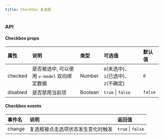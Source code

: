 ```yaml
---
title: Checkbox 复选框
---
```


<ClientOnly>
<template>
  <show-components title="状态" :linesOfCode="24">
    <show-components-item label="未选中">
      <Checkbox v-model="checked0" @change="handleChange" />
    </show-components-item>
    <show-components-item label="选中">
      <Checkbox v-model="checked1" @change="handleChange" />
    </show-components-item>
    <show-components-item label="不确定">
      <Checkbox v-model="checked2" @change="handleChange" />
    </show-components-item>
    <show-components-item label="未选中禁用">
      <Checkbox :checked="0" :disabled="true" @change="handleChange" />
    </show-components-item>
    <show-components-item label="选中禁用">
      <Checkbox :checked="1" :disabled="true" @change="handleChange" />
    </show-components-item>
    <show-components-item label="不确定禁用">
      <Checkbox :checked="2" :disabled="true" @change="handleChange" />
    </show-components-item>
<template slot="code">

```vue
<template>
  <Checkbox v-model="checked0" @change="handleChange" />
  <Checkbox v-model="checked1" @change="handleChange" />
  <Checkbox v-model="checked2" @change="handleChange" />
  <Checkbox :checked="0" :disabled="true" @change="handleChange" />
  <Checkbox :checked="1" :disabled="true" @change="handleChange" />
  <Checkbox :checked="2" :disabled="true" @change="handleChange" />
</template>
<script>
export default {
  data() {
    return {
      checked0: 0,
      checked1: 1,
      checked2: 2
    };
  },
  methods: {
    handleChange(value) {
      console.log(value);
    }
  }
};
</script>
```

</template>
  </show-components>
  <show-components title="标签" :linesOfCode="25">
    <show-components-item label="无标签">
      <Checkbox v-model="checked3" @change="handleChange" />
    </show-components-item>
    <show-components-item label="有标签">
      <Checkbox v-model="checked4" @change="handleChange">
        我是标签
      </Checkbox>
    </show-components-item>
    <show-components-item label="禁用标签">
      <Checkbox v-model="checked5" :disabled="true" @change="handleChange">
        我是标签
      </Checkbox>
    </show-components-item>
<template slot="code">

```vue
<template>
  <Checkbox v-model="checked3" @change="handleChange" />
  <Checkbox v-model="checked4" @change="handleChange">
    我是标签
  </Checkbox>
  <Checkbox v-model="checked5" :disabled="true" @change="handleChange">
    我是标签
  </Checkbox>
</template>
<script>
export default {
  data() {
    return {
      checked3: 0,
      checked4: 0,
      checked5: 0
    };
  },
  methods: {
    handleChange(value) {
      console.log(value);
    }
  }
};
</script>
```

</template>
  </show-components>
  <show-components title="双向绑定" :linesOfCode="26">
    <show-components-item :label="statusText">
      <Checkbox v-model="checked6" @change="handleChange" />
    </show-components-item>
<template slot="code">

```vue
<template>
  <span>{{ statusText }}</span>
  <Checkbox v-model="checked6" @change="handleChange" />
</template>
<script>
const statusMap = new Map([[0, '未选中'], [1, '已选中'], [2, '不确定']]);
export default {
  data() {
    return {
      checked6: 2
    };
  },
  computed: {
    statusText() {
      return statusMap.get(this.checked6);
    }
  },
  methods: {
    handleChange(value) {
      console.log(value);
    }
  }
};
</script>
```

</template>
  </show-components>
</template>
</ClientOnly>

<script>
const statusMap = new Map([[0, '未选中'], [1, '已选中'], [2, '不确定']]);
export default {
  computed: {
    statusText() {
      return statusMap.get(this.checked6);
    }
  },
  data() {
    return {
      checked0: 0,
      checked1: 1,
      checked2: 2,
      checked3: 0,
      checked4: 0,
      checked5: 0,
      checked6: 2
    };
  },
  methods: {
    handleChange(value) {
      console.log(value);
    }
  }
};
</script>

### API

#### Checkbox props
| 属性 | 说明 | 类型 | 可选值 | 默认值 |
| :------------ | :------------ | :------------ | :------------ | :------------ |
| checked | 是否被选中, 可以使用 `v-model` 双向绑定数据 | Number | `0`(未选中)、`1`(已选中)、`2`(不确定) | `0` |
| disabled | 是否禁用当前项 | Boolean | `true` \| `false` | `false` |

#### Checkbox events
| 事件名 | 说明 | 返回值 |
| :------------ | :------------ | :------------ |
| change | 复选框被点击选项状态发生变化时触发 | `true` \| `false` |